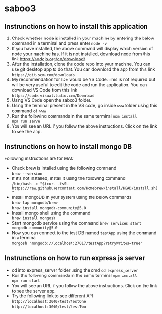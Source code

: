 # saboo3
## Instrunctions on how to install this application
1. Check whether node is installed in your machine by entering the below command in a terminal and press enter
    `node -v`<br>
2. If you have installed, the above command will display which version of node your machine has. If it is not installed, download node from this link https://nodejs.org/en/download/
3. After the installation, clone the code repo into your machine. You can use git desktop app to do that. You can download the app from this link `https://git-scm.com/downloads`
4. My recommendation for IDE would be VS Code. This is not required but will be very useful to edit the code and run the application. You can download VS Code from this link `https://code.visualstudio.com/Download`
5. Using VS Code open the saboo3 folder.
6. Using the terminal present in the VS code, go inside `www` folder using this command
    `cd www`<br>
7. Run the following commands in the same terminal
    `npm install`<br>
    `npm run serve`<br>    
8. You will see an URL if you follow the above instructions. Click on the link to see the app.     

## Instrunctions on how to install mongo DB

Following instructions are for MAC

* Check brew is intalled using the following command 
    <br>
    `brew --version`
    <br>
* If it's not installed, install it using the following command
    <br> 
    `/bin/bash -c "$(curl -fsSL https://raw.githubusercontent.com/Homebrew/install/HEAD/install.sh)"` <br>
* Install mongoDB in your system using the below commands
    <br>
    `brew tap mongodb/brew`
    <br>
    `brew install mongodb-community@5.0`
    <br>
* Install mongo shell using the command
    <br>
    `brew install mongosh`
    <br>   
* Start mongodb service using the command
    `brew services start mongodb-community@5.0`
* Now you can connect to the test DB named `testApp` using the command in a terminal
    <br>
    `mongosh "mongodb://localhost:27017/testApp?retryWrites=true"`
    <br>       

## Instrunctions on how to run express js server

* cd into express_server folder using the cmd
    `cd express_server`
* Run the following commands in the same terminal
    `npm install`<br>
    `npm run start`<br>      
* You will see an URL if you follow the above instructions. Click on the link to see the server app.     
* Try the following link to see different API
    `http://localhost:3000/test/testOne`<br>
    `http://localhost:3000/test/testTwo`<br>
